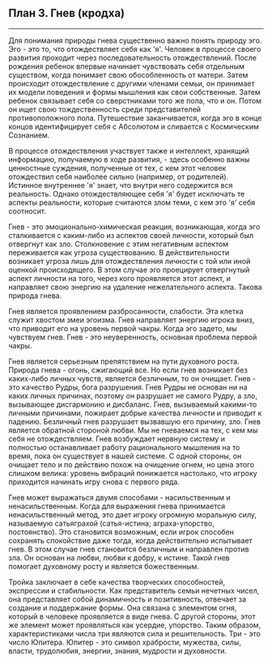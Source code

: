 ## План 3. Гнев (кродха)


---
Для понимания природы гнева существенно важно понять природу эго. Эго - это то, что отождествляет себя как 'я'. Человек в процессе своего развития проходит через последовательность отождествлений. После рождения ребенок впервые начинает чувствовать себя отдельным существом, когда понимает свою обособленность от матери. Затем происходит отождествление с другими членами семьи, он принимает их модели поведения и формы мышления как свои собственные. Затем ребенок связывает себя со сверстниками того же пола, что и он. Потом он ищет свою тождественность среди представителей противоположного пола. Путешествие заканчивается, когда эго в конце концов идентифицирует себя с Абсолютом и сливается с Космическим Сознанием. 

В процессе отождествления участвует также и интеллект, хранящий информацию, получаемую в ходе развития, - здесь особенно важны ценностные суждения, полученные от тех, с кем этот человек отождествил себя наиболее сильно (например, от родителей). Истинное внутреннее 'я' знает, что внутри него содержится вся реальность. Однако отождествляющее себя 'я' будет исключать те аспекты реальности, которые считаются злом теми, с кем это 'я' себя соотносит. 

Гнев - это эмоционально-химическая реакция, возникающая, когда эго сталкивается с каким-либо из аспектов своей личности, который был отвергнут как зло. Столкновение с этим негативным аспектом переживается как угроза существованию. В действительности возникает угроза лишь для отождествления личности с той или иной оценкой происходящего. В этом случае эго проецирует отвергнутый аспект личности на того, через кого проявляется этот аспект, и направляет свою энергию на удаление нежелательного аспекта. Такова природа гнева. 

Гнев является проявлением разбросанности, слабости. Эта клетка служит хвостом змеи эгоизма. Гнев направляет энергию игрока вниз, что приводит его на уровень первой чакры. Когда эго задето, мы чувствуем гнев. Гнев - это неуверенность, основная проблема первой чакры. 

Гнев является серьезным препятствием на пути духовного роста. Природа гнева - огонь, сжигающий все. Но если гнев возникает без каких-либо личных чувств, является безличным, то он очищает. Гнев - это качество Рудры, бога разрушения. Гнев Рудры не основан ни на каких личных причинах, поэтому он разрушает не самого Рудру, а зло, вызывающее дисгармонию и дисбаланс. Гнев, вызываемый какими-то личными причинами, пожирает добрые качества личности и приводит к падению. Безличный гнев разрушает вызвавшую его причину, зло. Гнев является обратной стороной любви. Мы не гневаемся на тех, с кем мы себя не отождествляем. Гнев возбуждает нервную систему и полностью останавливает работу рационального мышления на то время, пока он существует в нашей системе. С одной стороны, он очищает тело и по действию похож на очищение огнем, но цена этого слишком велика: уровень вибраций понижается настолько, что игроку приходится начинать игру снова с первого ряда. 

Гнев может выражаться двумя способами - насильственным и ненасильственным. Когда для выражения гнева принимается ненасильственный метод, это дает игроку огромную моральную силу, называемую сатьяграхой (сатья-истина; аграха-упорство, постоянство). Это становится возможным, если игрок способен сохранять спокойствие даже тогда, когда действительно испытывает гнев. В этом случае гнев становится безличным и направлен против зла. Он основан на любви, любви к добру, к истине. Такой гнев помогает духовному росту и является божественным. 

Тройка заключает в себе качества творческих способностей, экспрессии и стабильности. Как представитель семьи нечетных чисел, она представляет собой динамичность и позитивность, отвечает за создание и поддержание формы. Она связана с элементом огня, который в человеке проявляется в виде гнева. С другой стороны, этот же элемент может проявляться как усердие, упорство. Таким образом, характеристиками числа три являются сила и решительность. Три - это число Юпитера. Юпитер - это символ храбрости, мужества, силы, власти, трудолюбия, энергии, знания, мудрости и духовности.
